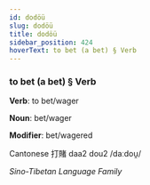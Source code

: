 ```yaml
---
id: dodöü
slug: dodöü
title: dodöü
sidebar_position: 424
hoverText: to bet (a bet) § Verb
---
```


### to bet (a bet) § Verb

**Verb**: to bet/wager

**Noun**: bet/wager

**Modifier**: bet/wagered

Cantonese 打賭 daa2 dou2 /daːdou̯/

*Sino-Tibetan Language Family*